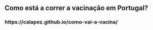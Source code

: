<h2> Como está a correr a vacinação em Portugal? </h2>
<h3>https://calapez.github.io/como-vai-a-vacina/</h3>
